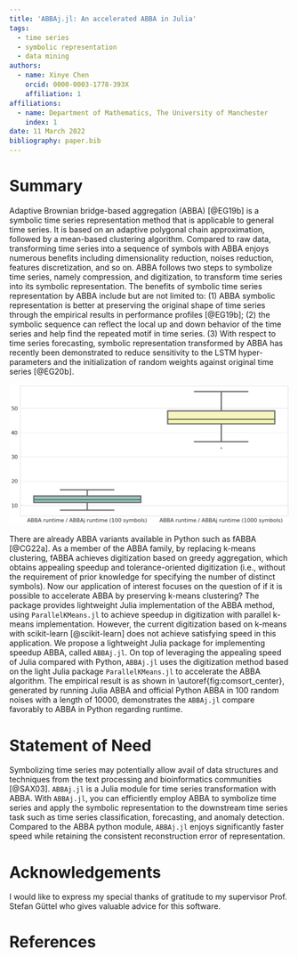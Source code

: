 ```yaml
---
title: 'ABBAj.jl: An accelerated ABBA in Julia'
tags:
  - time series
  - symbolic representation
  - data mining
authors:
  - name: Xinye Chen
    orcid: 0000-0003-1778-393X
    affiliation: 1
affiliations:
  - name: Department of Mathematics, The University of Manchester
    index: 1
date: 11 March 2022
bibliography: paper.bib
---
```


# Summary

Adaptive Brownian bridge-based aggregation (ABBA) [@EG19b] is a symbolic time series representation method that is applicable to general time series. It is based on an adaptive polygonal chain approximation, followed by a mean-based clustering algorithm. Compared to raw data, transforming time series into a sequence of symbols with ABBA enjoys numerous benefits including dimensionality reduction, noises reduction, features discretization, and so on. ABBA follows two steps to symbolize time series, namely compression, and digitization, to transform time series into its symbolic representation. The benefits of symbolic time series representation by ABBA include but are not limited to: (1) ABBA symbolic representation is better at preserving the original shape of time series through the empirical results in performance profiles [@EG19b]; (2) the symbolic sequence can reflect the local up and down behavior of the time series and help find the repeated motif in time series. (3) With respect to time series forecasting, symbolic representation transformed by ABBA has recently been demonstrated to reduce sensitivity to the LSTM hyper-parameters and the initialization of random weights against original time series [@EG20b].  

![Runtime comparison of Julia ABBA and Python ABBA.\label{fig:comsort_center}](BOXPLOT.png)

There are already ABBA variants available in Python such as fABBA [@CG22a]. As a member of the ABBA family, by replacing k-means clustering, fABBA achieves digitization based on greedy aggregation, which obtains appealing speedup and tolerance-oriented digitization (i.e., without the requirement of prior knowledge for specifying the number of distinct symbols). Now our application of interest focuses on the question of if it is possible to accelerate ABBA by preserving k-means clustering? The package provides lightweight Julia implementation of the ABBA method, using `ParallelKMeans.jl` to achieve speedup in digitization with parallel k-means implementation. However, the current digitization based on k-means with scikit-learn [@scikit-learn] does not achieve satisfying speed in this application. We propose a lightweight Julia package for implementing speedup ABBA, called `ABBAj.jl`. On top of leveraging the appealing speed of Julia compared with Python, `ABBAj.jl` uses the digitization method based on the light Julia package `ParallelKMeans.jl` to accelerate the ABBA algorithm. The empirical result is as shown in \autoref{fig:comsort_center}, generated by running Julia ABBA and official Python ABBA in 100 random noises with a length of 10000, demonstrates the `ABBAj.jl` compare favorably to ABBA in Python regarding runtime. 

# Statement of Need

Symbolizing time series may potentially allow avail of data structures and techniques from the text processing and bioinformatics communities [@SAX03]. `ABBAj.jl` is a Julia module for time series transformation with ABBA. With `ABBAj.jl`, you can efficiently employ ABBA to symbolize time series and apply the symbolic representation to the downstream time series task such as time series classification, forecasting, and anomaly detection. Compared to the ABBA python module, `ABBAj.jl` enjoys significantly faster speed while retaining the consistent reconstruction error of representation.  

# Acknowledgements

I would like to express my special thanks of gratitude to my supervisor Prof. Stefan Güttel who gives valuable advice for this software.


# References
